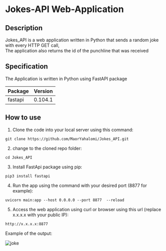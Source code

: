 # Jokes-API Web-Application

## Description ##
Jokes_API is a web application written in Python that sends a random joke with every HTTP GET call,<br> 
The application also returns the id of the punchline that was received

## Specification ##

The Application is written in Python using FastAPI package

| Package  | Version |
| ------------- | ------------- |
| fastapi  | 0.104.1  |

## How to use  ##

1. Clone the code into your local server using this command:
```
git clone https://github.com/MaorYahalomi/Jokes_API.git
```
2. change to the cloned repo folder:
```
cd Jokes_API
```
3. Install FastApi package using pip:
```
pip3 install fastapi
```
4. Run the app using the command with your desired port (8877 for example):
```
uvicorn main:app --host 0.0.0.0 --port 8877  --reload
```
5. Access the web application using curl or browser using this url (replace x.x.x.x with your public IP):
```
http://x.x.x.x:8877
```

Example of the output:

![joke](https://github.com/MaorYahalomi/maven-project/assets/30255797/6e566de8-f2d7-40c9-9595-0e40a45cbd61)
